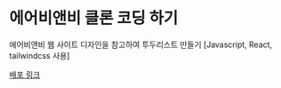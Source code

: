 # 에어비앤비 클론 코딩 하기

에어비앤비 웹 사이트 디자인을 참고하여 투두리스트 만들기
[Javascript, React, tailwindcss 사용]

[배포 링크](https://guddnboy-clone-airbnb.vercel.app/)
